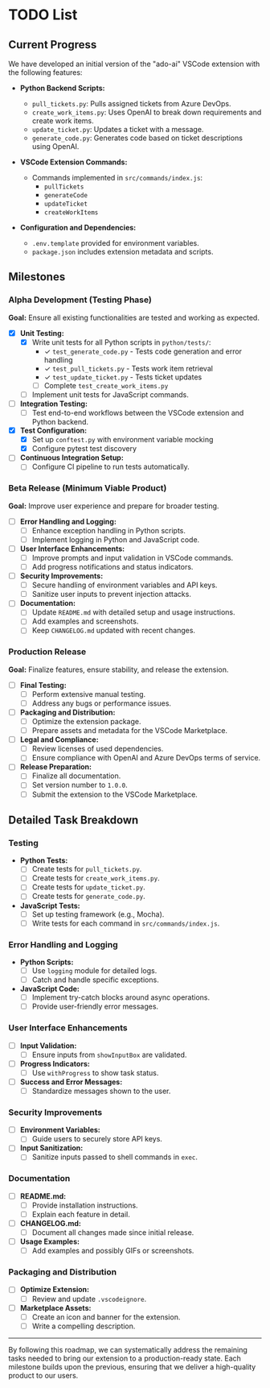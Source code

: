 # TODO List

## Current Progress

We have developed an initial version of the "ado-ai" VSCode extension with the following features:

- **Python Backend Scripts:**
  - `pull_tickets.py`: Pulls assigned tickets from Azure DevOps.
  - `create_work_items.py`: Uses OpenAI to break down requirements and create work items.
  - `update_ticket.py`: Updates a ticket with a message.
  - `generate_code.py`: Generates code based on ticket descriptions using OpenAI.

- **VSCode Extension Commands:**
  - Commands implemented in `src/commands/index.js`:
    - `pullTickets`
    - `generateCode`
    - `updateTicket`
    - `createWorkItems`

- **Configuration and Dependencies:**
  - `.env.template` provided for environment variables.
  - `package.json` includes extension metadata and scripts.

## Milestones

### Alpha Development (Testing Phase)

**Goal:** Ensure all existing functionalities are tested and working as expected.

- [x] **Unit Testing:**
  - [x] Write unit tests for all Python scripts in `python/tests/`:
    - ✓ `test_generate_code.py` - Tests code generation and error handling
    - ✓ `test_pull_tickets.py` - Tests work item retrieval
    - ✓ `test_update_ticket.py` - Tests ticket updates
    - [ ] Complete `test_create_work_items.py`
  - [ ] Implement unit tests for JavaScript commands.
- [ ] **Integration Testing:**
  - [ ] Test end-to-end workflows between the VSCode extension and Python backend.
- [x] **Test Configuration:**
  - [x] Set up `conftest.py` with environment variable mocking
  - [x] Configure pytest test discovery
- [ ] **Continuous Integration Setup:**
  - [ ] Configure CI pipeline to run tests automatically.

### Beta Release (Minimum Viable Product)

**Goal:** Improve user experience and prepare for broader testing.

- [ ] **Error Handling and Logging:**
  - [ ] Enhance exception handling in Python scripts.
  - [ ] Implement logging in Python and JavaScript code.
- [ ] **User Interface Enhancements:**
  - [ ] Improve prompts and input validation in VSCode commands.
  - [ ] Add progress notifications and status indicators.
- [ ] **Security Improvements:**
  - [ ] Secure handling of environment variables and API keys.
  - [ ] Sanitize user inputs to prevent injection attacks.
- [ ] **Documentation:**
  - [ ] Update `README.md` with detailed setup and usage instructions.
  - [ ] Add examples and screenshots.
  - [ ] Keep `CHANGELOG.md` updated with recent changes.

### Production Release

**Goal:** Finalize features, ensure stability, and release the extension.

- [ ] **Final Testing:**
  - [ ] Perform extensive manual testing.
  - [ ] Address any bugs or performance issues.
- [ ] **Packaging and Distribution:**
  - [ ] Optimize the extension package.
  - [ ] Prepare assets and metadata for the VSCode Marketplace.
- [ ] **Legal and Compliance:**
  - [ ] Review licenses of used dependencies.
  - [ ] Ensure compliance with OpenAI and Azure DevOps terms of service.
- [ ] **Release Preparation:**
  - [ ] Finalize all documentation.
  - [ ] Set version number to `1.0.0`.
  - [ ] Submit the extension to the VSCode Marketplace.

## Detailed Task Breakdown

### Testing

- **Python Tests:**
  - [ ] Create tests for `pull_tickets.py`.
  - [ ] Create tests for `create_work_items.py`.
  - [ ] Create tests for `update_ticket.py`.
  - [ ] Create tests for `generate_code.py`.
- **JavaScript Tests:**
  - [ ] Set up testing framework (e.g., Mocha).
  - [ ] Write tests for each command in `src/commands/index.js`.

### Error Handling and Logging

- **Python Scripts:**
  - [ ] Use `logging` module for detailed logs.
  - [ ] Catch and handle specific exceptions.
- **JavaScript Code:**
  - [ ] Implement try-catch blocks around async operations.
  - [ ] Provide user-friendly error messages.

### User Interface Enhancements

- [ ] **Input Validation:**
  - [ ] Ensure inputs from `showInputBox` are validated.
- [ ] **Progress Indicators:**
  - [ ] Use `withProgress` to show task status.
- [ ] **Success and Error Messages:**
  - [ ] Standardize messages shown to the user.

### Security Improvements

- [ ] **Environment Variables:**
  - [ ] Guide users to securely store API keys.
- [ ] **Input Sanitization:**
  - [ ] Sanitize inputs passed to shell commands in `exec`.

### Documentation

- [ ] **README.md:**
  - [ ] Provide installation instructions.
  - [ ] Explain each feature in detail.
- [ ] **CHANGELOG.md:**
  - [ ] Document all changes made since initial release.
- [ ] **Usage Examples:**
  - [ ] Add examples and possibly GIFs or screenshots.

### Packaging and Distribution

- [ ] **Optimize Extension:**
  - [ ] Review and update `.vscodeignore`.
- [ ] **Marketplace Assets:**
  - [ ] Create an icon and banner for the extension.
  - [ ] Write a compelling description.

---

By following this roadmap, we can systematically address the remaining tasks needed to bring our extension to a production-ready state. Each milestone builds upon the previous, ensuring that we deliver a high-quality product to our users.
